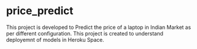 # price_predict
This project is developed to Predict the price of a laptop in Indian Market as per different configuration. 
This project is created to understand deployemnt of models in Heroku Space. 
